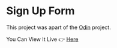 <h1>Sign Up Form</h1>
This project was apart of the <a href="https://theodinproject.com">Odin</a> project.

You Can View It Live 👉  <a href="https://cemkar.github.io/sign-up-form/">Here</a> 
